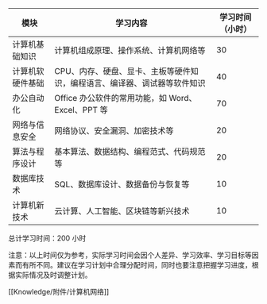 <table><thead><tr><th>模块</th><th>学习内容</th><th>学习时间（小时）</th></tr></thead><tbody><tr><td>计算机基础知识</td><td>计算机组成原理、操作系统、计算机网络等</td><td>30</td></tr><tr><td>计算机软硬件基础</td><td>CPU、内存、硬盘、显卡、主板等硬件知识，编程语言、编译器、调试器等软件知识</td><td>40</td></tr><tr><td>办公自动化</td><td>Office 办公软件的常用功能，如 Word、Excel、PPT 等</td><td>70</td></tr><tr><td>网络与信息安全</td><td>网络协议、安全漏洞、加密技术等</td><td>20</td></tr><tr><td>算法与程序设计</td><td>基本算法、数据结构、编程范式、代码规范等</td><td>20</td></tr><tr><td>数据库技术</td><td>SQL、数据库设计、数据备份与恢复等</td><td>10</td></tr><tr><td>计算机新技术</td><td>云计算、人工智能、区块链等新兴技术</td><td>10</td></tr></tbody></table>

总计学习时间：200 小时

注意：以上时间仅为参考，实际学习时间会因个人差异、学习效率、学习目标等因素而有所不同。建议在学习计划中合理分配时间，同时也要注意把握学习进度，根据实际情况及时调整计划。

[[Knowledge/附件/计算机网络]]
